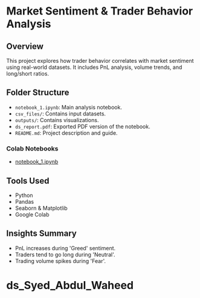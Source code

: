 # Market Sentiment & Trader Behavior Analysis

## Overview
This project explores how trader behavior correlates with market sentiment using real-world datasets. It includes PnL analysis, volume trends, and long/short ratios.

## Folder Structure
- `notebook_1.ipynb`: Main analysis notebook.
- `csv_files/`: Contains input datasets.
- `outputs/`: Contains visualizations.
- `ds_report.pdf`: Exported PDF version of the notebook.
- `README.md`: Project description and guide.

### Colab Notebooks
- [notebook_1.ipynb](https://colab.research.google.com/drive/19fU7pBmw9TgGSxpvY_B6LlWKYkfZ0j2a?usp=sharing)

## Tools Used
- Python
- Pandas
- Seaborn & Matplotlib
- Google Colab

## Insights Summary
- PnL increases during 'Greed' sentiment.
- Traders tend to go long during 'Neutral'.
- Trading volume spikes during 'Fear'.
# ds_Syed_Abdul_Waheed
